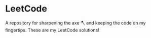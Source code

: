 # LeetCode
A repository for sharpening the axe 🪓 and keeping the code on my fingertips. These are my LeetCode solutions!
